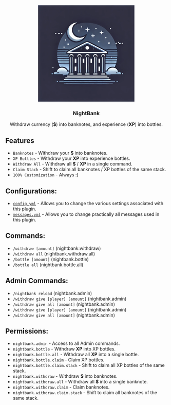 <div align="center">
    <img src="images/NightBank.png" alt="NightBank" width="300" height="300" />
</div>

<div align="center">
    <h3>NightBank</h3>
    <p>Withdraw currency (<b>$</b>) into banknotes, and experience (<b>XP</b>) into bottles.</p>
</div>

## Features
* `Banknotes` - Withdraw your **$** into banknotes.
* `XP Bottles` - Withdraw your **XP** into experience bottles.
* `Withdraw All` - Withdraw all **$** / **XP** in a single command.
* `Claim Stack` - Shift to claim all banknotes / XP bottles of the same stack.
* `100% Customization` - Always :)

## Configurations:
* [`config.yml`](https://github.com/ColinGrime/NightBank/blob/master/src/main/resources/config.yml) - Allows you to change the various settings associated with this plugin.
* [`messages.yml`](https://github.com/ColinGrime/NightBank/blob/master/src/main/resources/messages.yml) - Allows you to change practically all messages used in this plugin.

## Commands:
* `/withdraw [amount]` (nightbank.withdraw)
* `/withdraw all` (nightbank.withdraw.all)
* `/bottle [amount]` (nightbank.bottle)
* `/bottle all` (nightbank.bottle.all)

## Admin Commands:
* `/nightbank reload` (nightbank.admin)
* `/withdraw give [player] [amount]` (nightbank.admin)
* `/withdraw give all [amount]` (nightbank.admin)
* `/withdraw give [player] [amount]` (nightbank.admin)
* `/withdraw give all [amount]` (nightbank.admin)

## Permissions:
* `nightbank.admin` - Access to all Admin commands.
* `nightbank.bottle` - Withdraw **XP** into XP bottles.
* `nightbank.bottle.all` - Withdraw all **XP** into a single bottle.
* `nightbank.bottle.claim` - Claim XP bottles.
* `nightbank.bottle.claim.stack` - Shift to claim all XP bottles of the same stack.
* `nightbank.withdraw` - Withdraw **$** into banknotes.
* `nightbank.withdraw.all` - Withdraw all **$** into a single banknote.
* `nightbank.withdraw.claim` - Claim banknotes.
* `nightbank.withdraw.claim.stack` - Shift to claim all banknotes of the same stack.
